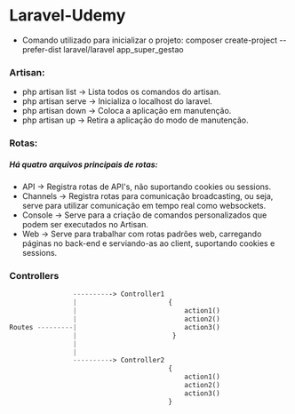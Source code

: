 # Laravel-Udemy

- Comando utilizado para inicializar o projeto: composer create-project --prefer-dist laravel/laravel app_super_gestao

### Artisan:
* php artisan list    -> Lista todos os comandos do artisan.
* php artisan serve   -> Inicializa o localhost do laravel.
* php artisan down    -> Coloca a aplicação em manutenção.
* php artisan up      -> Retira a aplicação do modo de manutenção.

### Rotas:

##### Há quatro arquivos principais de rotas:

* API       -> Registra rotas de API's, não suportando cookies ou sessions.
* Channels  -> Registra rotas para comunicação broadcasting, ou seja, serve para utilizar comunicação em tempo real como websockets.
* Console   -> Serve para a criação de comandos personalizados que podem ser executados no Artisan.
* Web       -> Serve para trabalhar com rotas padrões web, carregando páginas no back-end e serviando-as ao client, suportando cookies e sessions.

### Controllers
~~~php
                ----------> Controller1 
                |                       {
                |                           action1()
                |                           action2()
Routes ---------|                           action3()
                |                        }   
                |    
                |                    
                ----------> Controller2
                                        {
                                            action1()
                                            action2()
                                            action3()
                                        }
~~~
